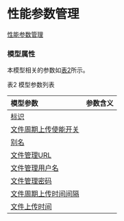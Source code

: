 # 性能参数管理[性能参数管理](#) <br>### 模型属性本模型相关的参数如<a href="#t2">表2</a>所示。表2 模型参数列表<table id = "t2"><thread><tr><th align = "left">模型参数</th><th align = "left">参数含义</th></tr></thread><tbody><tr><td id = "标识-1"><a href = "标识-1.html">标识</a></td><td></td></tr><tr><td id = "文件周期上传使能开关-2"><a href = "文件周期上传使能开关-2.html">文件周期上传使能开关</a></td><td></td></tr><tr><td id = "别名-3"><a href = "别名-3.html">别名</a></td><td></td></tr><tr><td id = "文件管理URL-4"><a href = "文件管理URL-4.html">文件管理URL</a></td><td></td></tr><tr><td id = "文件管理用户名-5"><a href = "文件管理用户名-5.html">文件管理用户名</a></td><td></td></tr><tr><td id = "文件管理密码-6"><a href = "文件管理密码-6.html">文件管理密码</a></td><td></td></tr><tr><td id = "文件周期上传时间间隔-7"><a href = "文件周期上传时间间隔-7.html">文件周期上传时间间隔</a></td><td></td></tr><tr><td id = "文件上传时间-8"><a href = "文件上传时间-8.html">文件上传时间</a></td><td></td></tr></tbody></table>